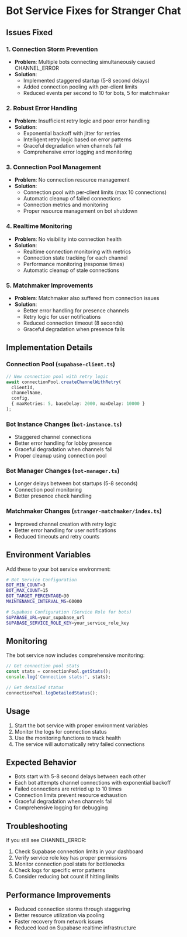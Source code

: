 # Bot Service Fixes for Stranger Chat

## Issues Fixed

### 1. Connection Storm Prevention
- **Problem**: Multiple bots connecting simultaneously caused CHANNEL_ERROR
- **Solution**: 
  - Implemented staggered startup (5-8 second delays)
  - Added connection pooling with per-client limits
  - Reduced events per second to 10 for bots, 5 for matchmaker

### 2. Robust Error Handling
- **Problem**: Insufficient retry logic and poor error handling
- **Solution**:
  - Exponential backoff with jitter for retries
  - Intelligent retry logic based on error patterns
  - Graceful degradation when channels fail
  - Comprehensive error logging and monitoring

### 3. Connection Pool Management
- **Problem**: No connection resource management
- **Solution**:
  - Connection pool with per-client limits (max 10 connections)
  - Automatic cleanup of failed connections
  - Connection metrics and monitoring
  - Proper resource management on bot shutdown

### 4. Realtime Monitoring
- **Problem**: No visibility into connection health
- **Solution**:
  - Realtime connection monitoring with metrics
  - Connection state tracking for each channel
  - Performance monitoring (response times)
  - Automatic cleanup of stale connections

### 5. Matchmaker Improvements
- **Problem**: Matchmaker also suffered from connection issues
- **Solution**:
  - Better error handling for presence channels
  - Retry logic for user notifications
  - Reduced connection timeout (8 seconds)
  - Graceful degradation when presence fails

## Implementation Details

### Connection Pool (`supabase-client.ts`)
```typescript
// New connection pool with retry logic
await connectionPool.createChannelWithRetry(
  clientId,
  channelName,
  config,
  { maxRetries: 5, baseDelay: 2000, maxDelay: 10000 }
);
```

### Bot Instance Changes (`bot-instance.ts`)
- Staggered channel connections
- Better error handling for lobby presence
- Graceful degradation when channels fail
- Proper cleanup using connection pool

### Bot Manager Changes (`bot-manager.ts`)
- Longer delays between bot startups (5-8 seconds)
- Connection pool monitoring
- Better presence check handling

### Matchmaker Changes (`stranger-matchmaker/index.ts`)
- Improved channel creation with retry logic
- Better error handling for user notifications
- Reduced timeouts and retry counts

## Environment Variables

Add these to your bot service environment:

```bash
# Bot Service Configuration
BOT_MIN_COUNT=3
BOT_MAX_COUNT=15
BOT_TARGET_PERCENTAGE=30
MAINTENANCE_INTERVAL_MS=60000

# Supabase Configuration (Service Role for bots)
SUPABASE_URL=your_supabase_url
SUPABASE_SERVICE_ROLE_KEY=your_service_role_key
```

## Monitoring

The bot service now includes comprehensive monitoring:

```typescript
// Get connection pool stats
const stats = connectionPool.getStats();
console.log('Connection stats:', stats);

// Get detailed status
connectionPool.logDetailedStatus();
```

## Usage

1. Start the bot service with proper environment variables
2. Monitor the logs for connection status
3. Use the monitoring functions to track health
4. The service will automatically retry failed connections

## Expected Behavior

- Bots start with 5-8 second delays between each other
- Each bot attempts channel connections with exponential backoff
- Failed connections are retried up to 10 times
- Connection limits prevent resource exhaustion
- Graceful degradation when channels fail
- Comprehensive logging for debugging

## Troubleshooting

If you still see CHANNEL_ERROR:

1. Check Supabase connection limits in your dashboard
2. Verify service role key has proper permissions
3. Monitor connection pool stats for bottlenecks
4. Check logs for specific error patterns
5. Consider reducing bot count if hitting limits

## Performance Improvements

- Reduced connection storms through staggering
- Better resource utilization via pooling
- Faster recovery from network issues
- Reduced load on Supabase realtime infrastructure
